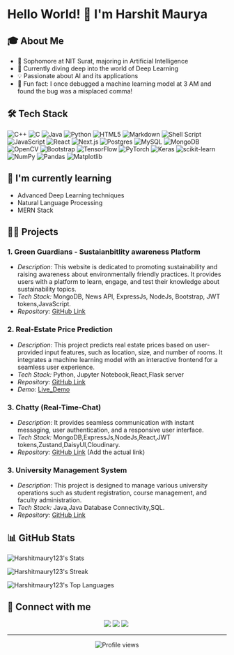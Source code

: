 # Hello World! 👋 I'm Harshit Maurya

## 🎓 About Me
- 🏫 Sophomore at NIT Surat, majoring in Artificial Intelligence
- 🧠 Currently diving deep into the world of Deep Learning
- 💡 Passionate about AI and its applications
- 🎉 Fun fact: I once debugged a machine learning model at 3 AM and found the bug was a misplaced comma!

## 🛠 Tech Stack
![C++](https://img.shields.io/badge/c++-%2300599C.svg?style=for-the-badge&logo=c%2B%2B&logoColor=white)
![C](https://img.shields.io/badge/c-%2300599C.svg?style=for-the-badge&logo=c&logoColor=white)
![Java](https://img.shields.io/badge/java-%23ED8B00.svg?style=for-the-badge&logo=openjdk&logoColor=white)
![Python](https://img.shields.io/badge/python-3670A0?style=for-the-badge&logo=python&logoColor=ffdd54)
![HTML5](https://img.shields.io/badge/html5-%23E34F26.svg?style=for-the-badge&logo=html5&logoColor=white)
![Markdown](https://img.shields.io/badge/markdown-%23000000.svg?style=for-the-badge&logo=markdown&logoColor=white)
![Shell Script](https://img.shields.io/badge/shell_script-%23121011.svg?style=for-the-badge&logo=gnu-bash&logoColor=white)
![JavaScript](https://img.shields.io/badge/javascript-%23323330.svg?style=for-the-badge&logo=javascript&logoColor=%23F7DF1E)
![React](https://img.shields.io/badge/react-%2320232a.svg?style=for-the-badge&logo=react&logoColor=%2361DAFB)
![Next.js](https://img.shields.io/badge/Next.js-000000?style=for-the-badge&logo=next.js&logoColor=white)
![Postgres](https://img.shields.io/badge/postgres-%23316192.svg?style=for-the-badge&logo=postgresql&logoColor=white)
![MySQL](https://img.shields.io/badge/mysql-%2300000f.svg?style=for-the-badge&logo=mysql&logoColor=white)
![MongoDB](https://img.shields.io/badge/MongoDB-%234ea94b.svg?style=for-the-badge&logo=mongodb&logoColor=white)
![OpenCV](https://img.shields.io/badge/opencv-%23white.svg?style=for-the-badge&logo=opencv&logoColor=white)
![Bootstrap](https://img.shields.io/badge/bootstrap-%238511FA.svg?style=for-the-badge&logo=bootstrap&logoColor=white)
![TensorFlow](https://img.shields.io/badge/TensorFlow-%23FF6F00.svg?style=for-the-badge&logo=TensorFlow&logoColor=white)
![PyTorch](https://img.shields.io/badge/PyTorch-%23EE4C2C.svg?style=for-the-badge&logo=PyTorch&logoColor=white)
![Keras](https://img.shields.io/badge/Keras-%23D00000.svg?style=for-the-badge&logo=Keras&logoColor=white)
![scikit-learn](https://img.shields.io/badge/scikit--learn-%23F7931E.svg?style=for-the-badge&logo=scikit-learn&logoColor=white)
![NumPy](https://img.shields.io/badge/numpy-%23013243.svg?style=for-the-badge&logo=numpy&logoColor=white)
![Pandas](https://img.shields.io/badge/pandas-%23150458.svg?style=for-the-badge&logo=pandas&logoColor=white)
![Matplotlib](https://img.shields.io/badge/Matplotlib-%23ffffff.svg?style=for-the-badge&logo=Matplotlib&logoColor=black)


## 🌱 I'm currently learning
- Advanced Deep Learning techniques
- Natural Language Processing
- MERN Stack

## 👨‍💻 Projects
### 1. Green Guardians - Sustaianbitlity awareness Platform
- *Description:* This website is dedicated to promoting sustainability and raising awareness about environmentally friendly practices. It provides users with a platform to learn, engage, and test their knowledge about sustainability topics.
- *Tech Stack:* MongoDB, News API, ExpressJs, NodeJs, Bootstrap, JWT tokens,JavaScript.
- *Repository:* [GitHub Link](https://github.com/Harshitmaury123/GreenGuardians)

### 2. Real-Estate Price Prediction
- *Description:* This project predicts real estate prices based on user-provided input features, such as location, size, and number of rooms. It integrates a machine learning model with an interactive frontend for a seamless user experience.
- *Tech Stack:* Python, Jupyter Notebook,React,Flask server
- *Repository:* [GitHub Link](https://github.com/Harshitmaury123/Real_Estate_Frontend)
- *Demo:* [Live_Demo](https://real-estate-frontend-iyzzcuwjc.vercel.app/)

### 3. Chatty (Real-Time-Chat)
- *Description:* It provides seamless communication with instant messaging, user authentication, and a responsive user interface.
- *Tech Stack:* MongoDB,ExpressJs,NodeJs,React,JWT tokens,Zustand,DaisyUI,Cloudinary.
- *Repository:* [GitHub Link]() (Add the actual link)

### 3. University Management System
- *Description:* This project is designed to manage various university operations such as student registration, course management, and faculty administration.
- *Tech Stack:* Java,Java Database Connectivity,SQL.
- *Repository:* [GitHub Link](https://github.com/Harshitmaury123/University_Management_System) 




## 📊 GitHub Stats

![Harshitmaury123's Stats](https://github-readme-stats.vercel.app/api?username=Harshitmaury123&theme=blue-green&show_icons=true&hide_border=true&count_private=true)

![Harshitmaury123's Streak](https://github-readme-streak-stats.herokuapp.com/?user=Harshitmaury123&theme=blue-green&hide_border=true)

![Harshitmaury123's Top Languages](https://github-readme-stats.vercel.app/api/top-langs/?username=Harshitmaury123&theme=blue-green&show_icons=true&hide_border=true&layout=compact)

## 🤝 Connect with me
<p align="center">
  <a href="https://www.linkedin.com/in/harshit-maurya-b7b87928b/"><img src="https://img.shields.io/badge/LinkedIn-0077B5?style=for-the-badge&logo=linkedin&logoColor=white"/></a>
    <a href="https://github.com/Harshitmaury123/"><img src="https://img.shields.io/badge/GitHub-100000?style=for-the-badge&logo=github&logoColor=white"/></a>
  <a href="https://mail.google.com/mail/?view=cm&fs=1&tf=1&to=harshitmaurya204@gmail.com"><img src="https://img.shields.io/badge/Gmail-D14836?style=for-the-badge&logo=gmail&logoColor=white"/></a>&nbsp;
</p>

---

<div align="center">
  <img src="https://komarev.com/ghpvc/?username=Harshitmaury123&label=Profile%20views&color=0e75b6&style=flat" alt="Profile views">
</div>

